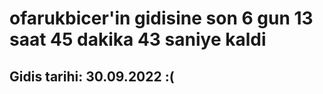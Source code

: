 # ofarukbicer'in gidisine son 6 gun 13 saat 45 dakika 43 saniye kaldi

## Gidis tarihi: 30.09.2022 :(